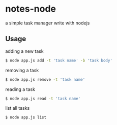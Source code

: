 # notes-node

a simple task manager write with nodejs

## Usage

adding a new task

```bash
$ node app.js add -t 'task name' -b 'task body'
```

removing a task

```bash
$ node app.js remove -t 'task name'
```

reading a task

```bash
$ node app.js read -t 'task name'
```

list all tasks

```bash
$ node app.js list
```
